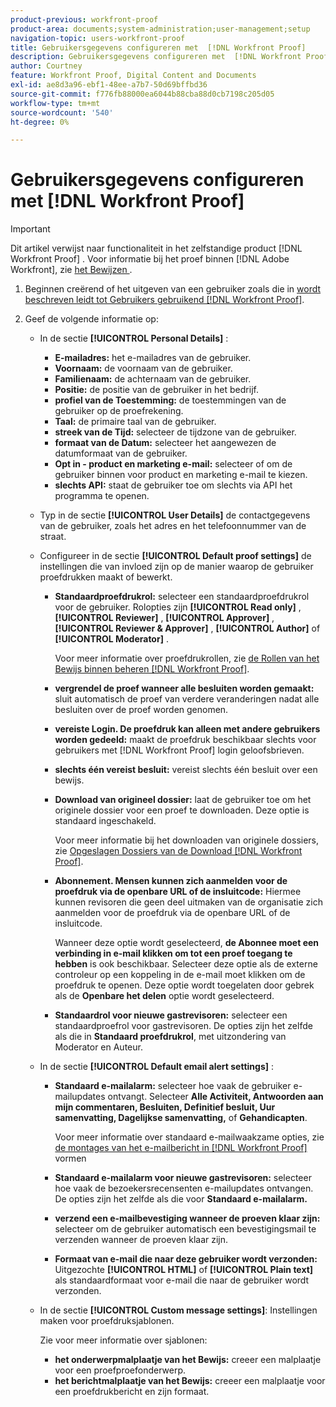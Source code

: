 ```yaml
---
product-previous: workfront-proof
product-area: documents;system-administration;user-management;setup
navigation-topic: users-workfront-proof
title: Gebruikersgegevens configureren met  [!DNL Workfront Proof]
description: Gebruikersgegevens configureren met  [!DNL Workfront Proof]
author: Courtney
feature: Workfront Proof, Digital Content and Documents
exl-id: ae8d3a96-ebf1-48ee-a7b7-50d69bffbd36
source-git-commit: f776fb88000ea6044b88cba88d0cb7198c205d05
workflow-type: tm+mt
source-wordcount: '540'
ht-degree: 0%

---
```


# Gebruikersgegevens configureren met [!DNL Workfront Proof]

>[!IMPORTANT]
>
>Dit artikel verwijst naar functionaliteit in het zelfstandige product [!DNL Workfront Proof] . Voor informatie bij het proef binnen [!DNL Adobe Workfront], zie [ het Bewijzen ](../../../review-and-approve-work/proofing/proofing.md).

1. Beginnen creërend of het uitgeven van een gebruiker zoals die in [ wordt beschreven leidt tot Gebruikers gebruikend  [!DNL Workfront Proof]](../../../workfront-proof/wp-mnguserscontacts/users/create-users.md).
1. Geef de volgende informatie op:

   * In de sectie **[!UICONTROL Personal Details]** :

      * **E-mailadres:** het e-mailadres van de gebruiker.
      * **Voornaam:** de voornaam van de gebruiker.
      * **Familienaam:** de achternaam van de gebruiker.
      * **Positie:** de positie van de gebruiker in het bedrijf.
      * **profiel van de Toestemming:** de toestemmingen van de gebruiker op de proefrekening.
      * **Taal:** de primaire taal van de gebruiker.
      * **streek van de Tijd:** selecteer de tijdzone van de gebruiker.
      * **formaat van de Datum:** selecteer het aangewezen de datumformaat van de gebruiker.
      * **Opt in - product en marketing e-mail:** selecteer of om de gebruiker binnen voor product en marketing e-mail te kiezen.
      * **slechts API:** staat de gebruiker toe om slechts via API het programma te openen.

   * Typ in de sectie **[!UICONTROL User Details]** de contactgegevens van de gebruiker, zoals het adres en het telefoonnummer van de straat.
   * Configureer in de sectie **[!UICONTROL Default proof settings]** de instellingen die van invloed zijn op de manier waarop de gebruiker proefdrukken maakt of bewerkt.

      * **Standaardproefdrukrol:** selecteer een standaardproefdrukrol voor de gebruiker. Rolopties zijn **[!UICONTROL Read only]** , **[!UICONTROL Reviewer]** , **[!UICONTROL Approver]** , **[!UICONTROL Reviewer & Approver]** , **[!UICONTROL Author]** of **[!UICONTROL Moderator]** .

        Voor meer informatie over proefdrukrollen, zie [ de Rollen van het Bewijs binnen beheren  [!DNL Workfront Proof]](../../../workfront-proof/wp-work-proofsfiles/share-proofs-and-files/manage-proof-roles.md).

      * **vergrendel de proef wanneer alle besluiten worden gemaakt:** sluit automatisch de proef van verdere veranderingen nadat alle besluiten over de proef worden genomen.
      * **vereiste Login. De proefdruk kan alleen met andere gebruikers worden gedeeld:** maakt de proefdruk beschikbaar slechts voor gebruikers met [!DNL Workfront Proof] login geloofsbrieven.
      * **slechts één vereist besluit:** vereist slechts één besluit over een bewijs.
      * **Download van origineel dossier:** laat de gebruiker toe om het originele dossier voor een proef te downloaden. Deze optie is standaard ingeschakeld.

        Voor meer informatie bij het downloaden van originele dossiers, zie [ Opgeslagen Dossiers van de Download  [!DNL Workfront Proof]](../../../workfront-proof/wp-work-proofsfiles/manage-your-work/download-files-stored.md).

        <!--      
        <li data-mc-conditions="QuicksilverOrClassic.Draft mode"><strong>Public sharing. The proof can be shared via a public URL or embedded code:</strong>Enables the user to share proofs via a public URL or embed code.<br>This option is enabled by default but is not available if the&nbsp;<strong>Login required</strong>option is selected.<br>For more information on sharing proofs, see "<a href="../../../workfront-proof/wp-work-proofsfiles/share-proofs-and-files/share-public-url.md" class="MCXref xref" xrefformat="{para}">Share the Public URL in Workfront Proof</a>."</li>      
        -->

      * **Abonnement. Mensen kunnen zich aanmelden voor de proefdruk via de openbare URL of de insluitcode:** Hiermee kunnen revisoren die geen deel uitmaken van de organisatie zich aanmelden voor de proefdruk via de openbare URL of de insluitcode.

        Wanneer deze optie wordt geselecteerd, **de Abonnee moet een verbinding in e-mail klikken om tot een proef toegang te hebben** is ook beschikbaar. Selecteer deze optie als de externe controleur op een koppeling in de e-mail moet klikken om de proefdruk te openen.
Deze optie wordt toegelaten door gebrek als de **Openbare het delen** optie wordt geselecteerd.

      * **Standaardrol voor nieuwe gastrevisoren:** selecteer een standaardproefrol voor gastrevisoren. De opties zijn het zelfde als die in **Standaard proefdrukrol**, met uitzondering van Moderator en Auteur.

   * In de sectie **[!UICONTROL Default email alert settings]** :

      * **Standaard e-mailalarm:** selecteer hoe vaak de gebruiker e-mailupdates ontvangt. Selecteer **Alle Activiteit, Antwoorden aan mijn commentaren, Besluiten, Definitief besluit, Uur samenvatting, Dagelijkse samenvatting,** of **Gehandicapten**.

        Voor meer informatie over standaard e-mailwaakzame opties, zie [ de montages van het e-mailbericht in  [!DNL Workfront Proof]](../../../workfront-proof/wp-emailsntfctns/email-alerts/config-email-notification-settings-wp.md) vormen

      * **Standaard e-mailalarm voor nieuwe gastrevisoren:** selecteer hoe vaak de bezoekersrecensenten e-mailupdates ontvangen. De opties zijn het zelfde als die voor **Standaard e-mailalarm.**

      * **verzend een e-mailbevestiging wanneer de proeven klaar zijn:** selecteer om de gebruiker automatisch een bevestigingsmail te verzenden wanneer de proeven klaar zijn.
      * **Formaat van e-mail die naar deze gebruiker wordt verzonden:** Uitgezochte **[!UICONTROL HTML]** of **[!UICONTROL Plain text]** als standaardformaat voor e-mail die naar de gebruiker wordt verzonden.

   * In de sectie **[!UICONTROL Custom message settings]**: Instellingen maken voor proefdruksjablonen.

     Zie voor meer informatie over sjablonen:

      * **het onderwerpmalplaatje van het Bewijs:** creeer een malplaatje voor een proefproefonderwerp.
      * **het berichtmalplaatje van het Bewijs:** creeer een malplaatje voor een proefdrukbericht en zijn formaat.
